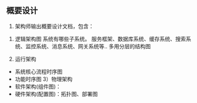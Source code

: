 ## 概要设计

1. 架构师输出概要设计文档，包含：
1) 逻辑架构图 系统有哪些子系统。 服务框架、数据库系统、缓存系统、搜索系统、监控系统、消息系统、网关系统等..
多用分层的结构图

2) 运行架构
- 系统核心流程时序图
- 功能时序图
3）物理架构
- 软件架构(组件图)：
- 硬件架构(配置图)：拓扑图、部署图
